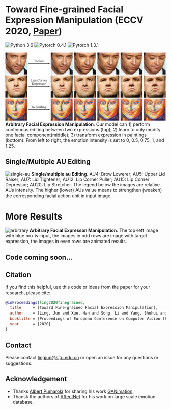 # Toward Fine-grained Facial Expression Manipulation (ECCV 2020, [Paper](https://arxiv.org/pdf/2004.03132.pdf))

![Python 3.6](https://img.shields.io/badge/python-3.5-green.svg?style=plastic)
![Pytorch 0.4.1](https://img.shields.io/badge/pytorch-0.4.1-green.svg?style=plastic)
![Pytorch 1.3.1](https://img.shields.io/badge/pytorch-1.3.1-green.svg?style=plastic)

![cover](./docs/cover.png)
**Arbitrary Facial Expression Manipulation**. Our model can 1) perform continuous editing between two expressions (top); 2) learn to only modify one facial component(middle); 3) transform expression in paintings (bottom). From left to right, the emotion intensity is set to 0, 0.5, 0.75, 1, and 1.25.


## Single/Multiple AU Editing
![single-au](./docs/single-au.png)
**Single/multiple au Editing**. AU4: Brow Lowerer; AU5: Upper Lid Raiser; AU7: Lid Tightener; AU12: Lip Corner Puller; AU15: Lip Corner Depressor; AU20: Lip Stretcher. The legend below the images are relative AUs intensity. The higher (lower) AUs value means to strengthen (weaken) the corresponding facial action unit in input image.


# More Results
![arbitrary](./docs/arbitrary-expression.png)
**Arbitrary Facial Expresson Manipulation**. The top-left image with blue box is input, the images in odd rows are image with target expression, the images in even rows are animated results.



## Code coming soon...



## Citation
If you find this helpful, use this code or ideas from the paper for your research, please cite:

```bibtex
@inProceedings{ling2020finegrained,
  title     = {Toward Fine-grained Facial Expression Manipulation},
  author    = {Ling, Jun and Xue, Han and Song, Li and Yang, Shuhui and Xie, Rong and Gu, Xiao},
  booktitle = {Proceedings of European Conference on Computer Vision (ECCV)},
  year      = {2020}
}
```


## Contact
Please contact lingjun@sjtu.edu.cn or open an issue for any questions or suggestions.

 
## Acknowledgement
- Thanks [Albert Pumarola](https://www.albertpumarola.com/) for sharing his work [GANimation](https://github.com/albertpumarola/GANimation).
- Thansk the authors of [AffectNet](http://mohammadmahoor.com/affectnet/) for his work on large scale emotion database.
